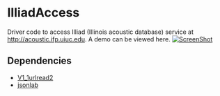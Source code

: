 IlliadAccess
============

Driver code to access Illiad (Illinois acoustic database) service at http://acoustic.ifp.uiuc.edu. A demo
can be viewed here.
[![ScreenShot](http://img.youtube.com/vi/LasqZwXG37g/0.jpg)](http://www.youtube.com/watch?v=LasqZwXG37g)

## Dependencies

- [V1_1urlread2](http://undocumentedmatlab.com/blog/expanding-urlreads-capabilities)
- [jsonlab](http://www.mathworks.com/matlabcentral/fileexchange/33381-jsonlab--a-toolbox-to-encode-decode-json-files-in-matlab-octave)
